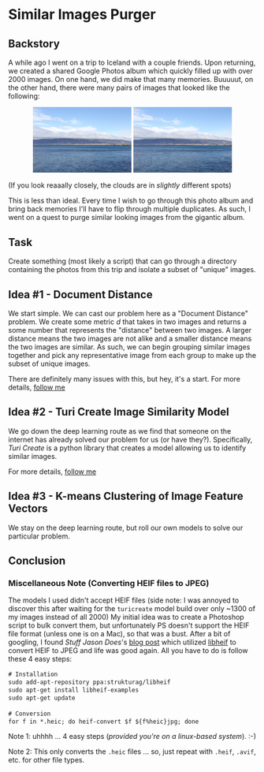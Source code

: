 # Similar Images Purger

## Backstory
A while ago I went on a trip to Iceland with a couple friends.
Upon returning, we created a shared Google Photos album which quickly filled up with over 2000 images.
On one hand, we did make that many memories.
Buuuuut, on the other hand, there were many pairs of images that looked like the following:
<div style="text-align: center">
    <img src="similar_image_1.jpg" width="200"/>
    <img src="similar_image_2.jpg" width="200"/>
</div>

(If you look reaaally closely, the clouds are in _slightly_ different spots)

This is less than ideal.
Every time I wish to go through this photo album and bring back memories I'll have to flip through multiple duplicates.
As such, I went on a quest to purge similar looking images from the gigantic album. 

## Task
Create something (most likely a script) that can go through a directory containing the photos from this trip and isolate a subset of "unique" images.

## Idea #1 - Document Distance
We start simple.
We can cast our problem here as a "Document Distance" problem.
We create some metric _d_ that takes in two images and returns a some number that represents the "distance" between two images.
A larger distance means the two images are not alike and a smaller distance means the two images are similar.
As such, we can begin grouping similar images together and pick any representative image from each group to make up the subset of unique images.

There are definitely many issues with this, but hey, it's a start.
For more details, [follow me](https://github.com/nicholaspun/similar-images-purger/tree/master/idea1) 

## Idea #2 - Turi Create Image Similarity Model

We go down the deep learning route as we find that someone on the internet has already solved our problem for us (or have they?).
Specifically, _Turi Create_ is a python library that creates a model allowing us to identify similar images.

For more details, [follow me](https://github.com/nicholaspun/similar-images-purger/tree/master/idea2) 

## Idea #3 - K-means Clustering of Image Feature Vectors

We stay on the deep learning route, but roll our own models to solve our particular problem.

## Conclusion

### Miscellaneous Note (Converting HEIF files to JPEG)

The models I used didn't accept HEIF files (side note: I was annoyed to discover this after waiting for the `turicreate` model build over only ~1300 of my images instead of all 2000)
My initial idea was to create a Photoshop script to bulk convert them, but unfortunately PS doesn't support the HEIF file format (unless one is on a Mac), so that was a bust.
After a bit of googling, I found _Stuff Jason Does_'s [blog post](http://stuffjasondoes.com/2019/07/10/batch-convert-heic-to-jpg-in-linux/) which utilized  [libheif](https://github.com/strukturag/libheif) to convert HEIF to JPEG and life was good again.
All you have to do is follow these 4 easy steps:

```
# Installation 
sudo add-apt-repository ppa:strukturag/libheif
sudo apt-get install libheif-examples
sudo apt-get update

# Conversion
for f in *.heic; do heif-convert $f ${f%heic}jpg; done
```
Note 1: uhhhh ... 4 easy steps (_provided you're on a linux-based system_). :-)

Note 2: This only converts the `.heic` files ... so, just repeat with `.heif`, `.avif`, etc. for other file types.